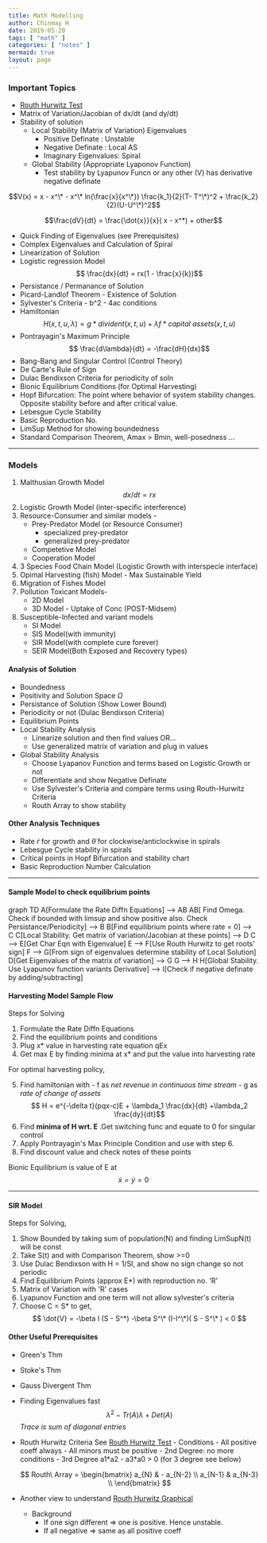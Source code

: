 ```yaml
---
title: Math Modelling
author: Chinmay H
date: 2019-05-20
tags: [ "math" ]
categories: [ "notes" ]
mermaid: true
layout: page
---
```


### Important Topics

- [Routh Hurwitz Test](https://www.math24.net/routh-hurwitz-criterion/)
- Matrix of Variation/Jacobian of dx/dt (and dy/dt)
- Stability of solution
  - Local Stability (Matrix of Variation) Eigenvalues
    - Positive Definate : Unstable
    - Negative Definate : Local AS
    - Imaginary Eigenvalues: Spiral
  - Global Stability (Appropriate Lyaponov Function)
    - Test stability by Lyapunov Funcn or any other (V) has derivative negative definate

$$V(x) = x - x^\* - x^\* ln(\frac{x}{x^\*}) \frac{k_1}{2}(T- T^\*)^2 + \frac{k_2}{2}(U-U^\*)^2$$

$$\frac{dV}{dt} = \frac{\dot{x}}{x}( x - x^*) + other$$

- Quick Finding of Eigenvalues (see Prerequisites)
- Complex Eigenvalues and Calculation of Spiral
- Linearization of Solution
- Logistic regression Model
  $$ \frac{dx}{dt} = rx(1 - \frac{x}{k})$$
- Persistance / Permanance of Solution
- Picard-Landlof Theorem - Existence of Solution
- Sylvester's Criteria - b^2 - 4ac conditions
- Hamiltonian
  $$ H(x, t, u, \lambda) = g*{divident}(x, t, u) + \lambda f*{capital\ assets}(x, t, u) $$
- Pontrayagin's Maximum Principle
  $$ \frac{d\lambda}{dt} = -\frac{dH}{dx}$$
- Bang-Bang and Singular Control (Control Theory)
- De Carte's Rule of Sign
- Dulac Bendixson Criteria for periodicity of soln
- Bionic Equilibrium Conditions (for Optimal Harvesting)
- Hopf Bifurcation: The point where behavior of system stability changes. Opposite stability before and after critical value.
- Lebesgue Cycle Stability
- Basic Reproduction No.
- LimSup Method for showing boundedness
- Standard Comparison Theorem, Amax > Bmin, well-posedness ...

---

### Models

1. Malthusian Growth Model
   $$ dx/dt = rx$$
2. Logistic Growth Model (inter-specific interference)
3. Resource-Consumer and similar models -
   - Prey-Predator Model (or Resource Consumer)
     - specialized prey-predator
     - generalized prey-predator
   - Competetive Model
   - Cooperation Model
4. 3 Species Food Chain Model
   (Logistic Growth with interspecie interface)
5. Opimal Harvesting (fish) Model - Max Sustainable Yield
6. Migration of Fishes Model
7. Pollution Toxicant Models-
   - 2D Model
   - 3D Model - Uptake of Conc (POST-Midsem)
8. Susceptible-Infected and variant models
   - SI Model
   - SIS Model(with immunity)
   - SIR Model(with complete cure forever)
   - SEIR Model(Both Exposed and Recovery types)

#### Analysis of Solution

- Boundedness
- Positivity and Solution Space $\Omega$
- Persistance of Solution (Show Lower Bound)
- Periodicity or not (Dulac Bendixson Criteria)
- Equilibrium Points
- Local Stability Analysis
  - Linearize solution and then find values OR...
  - Use generalized matrix of variation and plug in values
- Global Stability Analysis
  - Choose Lyapanov Function and terms based on Logistic Growth or not
  - Differentiate and show Negative Definate
  - Use Sylvester's Criteria and compare terms using Routh-Hurwitz Criteria
  - Routh Array to show stability

#### Other Analysis Techniques

- Rate $\dot{r}$ for growth and $\dot{\theta}$ for clockwise/anticlockwise in spirals
- Lebesgue Cycle stability in spirals
- Critical points in Hopf Bifurcation and stability chart
- Basic Reproduction Number Calculation

---

#### Sample Model to check equilibrium points

<div class="mermaid">
graph TD
A[Formulate the Rate Diffn Equations] --> AB
AB[ Find Omega. Check if bounded with limsup and show positive also. Check Persistance/Periodicity] --> B
B[Find equilibrium points where rate = 0] --> C
C[Local Stability. Get matrix of variation/Jacobian at these points] --> D
C --> E[Get Char Eqn with Eigenvalue]
E --> F[Use Routh Hurwitz to get roots' sign]
F --> G[From sign of eigenvalues determine stability of Local Solution]
D[Get Eigenvalues of the matrix of variation] --> G
G --> H
H[Global Stability. Use Lyapunov function variants Derivative] --> I[Check if negative definate by adding/subtracting]
</div>

#### Harvesting Model Sample Flow

Steps for Solving

1.  Formulate the Rate Diffn Equations
2.  Find the equilibrium points and conditions
3.  Plug x\* value in harvesting rate equation qEx
4.  Get max E by finding minima at x\* and put the value into harvesting rate

For optimal harvesting policy,

5.  Find hamiltonian with - f as _net revenue in continuous time stream_ - g as _rate of change of assets_
    $$ H = e^{-\delta t}(pqx-c)E + \lambda_1 \frac{dx}{dt} +\lambda_2 \frac{dy}{dt}$$
6.  Find **minima of H wrt. E** .Get switching func and equate to 0 for singular control
7.  Apply Pontrayagin's Max Principle Condition and use with step 6.
8.  Find discount value and check notes of these points

Bionic Equilibrium is value of E at
$$\dot{x} = \dot{y} = 0$$

---

#### SIR Model

Steps for Solving,

1. Show Bounded by taking sum of population(N) and finding LimSupN(t) will be const
2. Take S(t) and with Comparison Theorem, show >=0
3. Use Dulac Bendixson with H = 1/SI, and show no sign change so not periodic
4. Find Equilibrium Points (approx E\*) with reproduction no. 'R'
5. Matrix of Variation with 'R' cases
6. Lyapunov Function and one term will not allow sylvester's criteria
7. Choose C = S* to get,
   $$ \dot{V} = -\beta I (S - S^*) -\beta S^\* (I-I^\*)( S - S^\* ) < 0 $$

#### Other Useful Prerequisites

- Green's Thm
- Stoke's Thm
- Gauss Divergent Thm
- Finding Eigenvalues fast
  $$ \lambda^2 - Tr(A)\lambda + Det(A) $$
  _Trace is sum of diagonal entries_
- Routh Hurwitz Criteria
  See [Routh Hurwitz Test](https://www.math24.net/routh-hurwitz-criterion/) - Conditions - All positive coeff always - All minors must be positive - 2nd Degree: no more conditions - 3rd Degree a1\*a2 - a3\*a0 > 0 (for 3 degree see below)

  $$
       Routh\ Array =
  \begin{bmatrix}
      a_{N} & - a_{N-2} \\
      a_{N-1} & a_{N-3} \\
  \end{bmatrix}
  $$

- Another view to understand [Routh Hurwitz Graphical](https://youtu.be/WBCZBOB3LCA)
  - Background
    - If one sign different => one is positive. Hence unstable.
    - If all negative => same as all positive coeff
